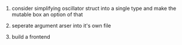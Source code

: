 1) consider simplifying oscillator struct into a single type and make the mutable box an option of that

2) seperate argument arser into it's own file

3) build a frontend
